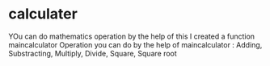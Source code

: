 # calculater
YOu can do mathematics operation by the help of this
I created a function maincalculator
Operation you can do by the help of maincalculator : Adding, Substracting, Multiply, Divide, Square, Square root 

